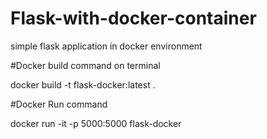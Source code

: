 # Flask-with-docker-container
simple flask application in docker environment 

#Docker build command on terminal

docker build -t flask-docker:latest .


#Docker Run command


docker run -it -p  5000:5000 flask-docker


